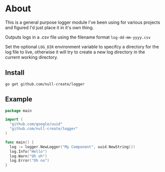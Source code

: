 # About

This is a general purpose logger module I've been using for various projects and
figured I'd just place it in it's own thing.

Outputs logs in a .csv file using the filename format `log-dd-mm-yyyy.csv`

Set the optional `LOG_DIR` environment variable to specifcy a directory for the log file to live, otherwise it will try to create a new log directory in the current working directory.

## Install

```
go get github.com/null-create/logger
```

## Example

```go
package main

import (
  "github.com/google/uuid"
  "github.com/null-create/logger"
)

func main() {
  log := logger.NewLogger("My Component", uuid.NewString())
  log.Info("Hello")
  log.Warn("Uh oh")
  log.Error("Oh no")
}
```
